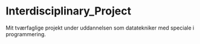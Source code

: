 # Interdisciplinary_Project
Mit tværfaglige projekt under uddannelsen som datatekniker med speciale i programmering.
